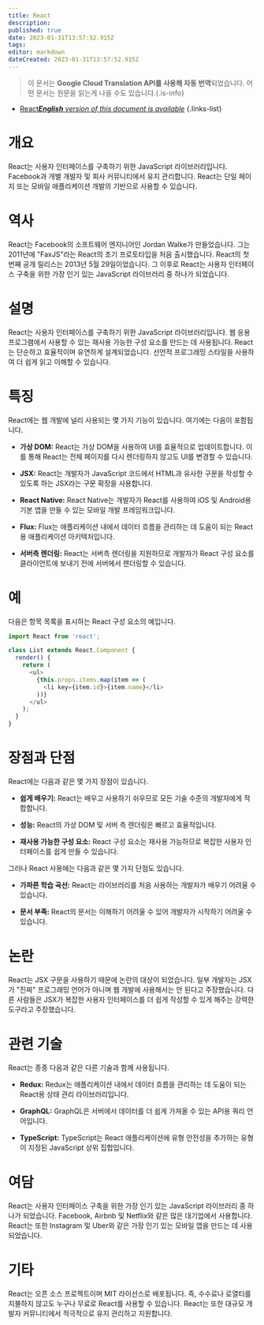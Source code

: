 ```yaml
---
title: React
description: 
published: true
date: 2023-01-31T13:57:52.915Z
tags: 
editor: markdown
dateCreated: 2023-01-31T13:57:52.915Z
---
```


> 이 문서는 **Google Cloud Translation API를 사용해 자동 번역**되었습니다.
어떤 문서는 원문을 읽는게 나을 수도 있습니다.{.is-info}

- [React***English** version of this document is available*](/en/Knowledge-base/Dictionary/react)
{.links-list}


# 개요
React는 사용자 인터페이스를 구축하기 위한 JavaScript 라이브러리입니다. Facebook과 개별 개발자 및 회사 커뮤니티에서 유지 관리합니다. React는 단일 페이지 또는 모바일 애플리케이션 개발의 기반으로 사용할 수 있습니다.

# 역사
React는 Facebook의 소프트웨어 엔지니어인 Jordan Walke가 만들었습니다. 그는 2011년에 "FaxJS"라는 React의 초기 프로토타입을 처음 출시했습니다. React의 첫 번째 공개 릴리스는 2013년 5월 29일이었습니다. 그 이후로 React는 사용자 인터페이스 구축을 위한 가장 인기 있는 JavaScript 라이브러리 중 하나가 되었습니다.

# 설명
React는 사용자 인터페이스를 구축하기 위한 JavaScript 라이브러리입니다. 웹 응용 프로그램에서 사용할 수 있는 재사용 가능한 구성 요소를 만드는 데 사용됩니다. React는 단순하고 효율적이며 유연하게 설계되었습니다. 선언적 프로그래밍 스타일을 사용하여 더 쉽게 읽고 이해할 수 있습니다.

# 특징
React에는 웹 개발에 널리 사용되는 몇 가지 기능이 있습니다. 여기에는 다음이 포함됩니다.

- **가상 DOM:** React는 가상 DOM을 사용하여 UI를 효율적으로 업데이트합니다. 이를 통해 React는 전체 페이지를 다시 렌더링하지 않고도 UI를 변경할 수 있습니다.

- **JSX:** React는 개발자가 JavaScript 코드에서 HTML과 유사한 구문을 작성할 수 있도록 하는 JSX라는 구문 확장을 사용합니다.

- **React Native:** React Native는 개발자가 React를 사용하여 iOS 및 Android용 기본 앱을 만들 수 있는 모바일 개발 프레임워크입니다.

- **Flux:** Flux는 애플리케이션 내에서 데이터 흐름을 관리하는 데 도움이 되는 React용 애플리케이션 아키텍처입니다.

- **서버측 렌더링:** React는 서버측 렌더링을 지원하므로 개발자가 React 구성 요소를 클라이언트에 보내기 전에 서버에서 렌더링할 수 있습니다.

# 예
다음은 항목 목록을 표시하는 React 구성 요소의 예입니다.

```javascript
import React from 'react';

class List extends React.Component {
  render() {
    return (
      <ul>
        {this.props.items.map(item => (
          <li key={item.id}>{item.name}</li>
        ))}
      </ul>
    );
  }
}
```

# 장점과 단점
React에는 다음과 같은 몇 가지 장점이 있습니다.

- **쉽게 배우기:** React는 배우고 사용하기 쉬우므로 모든 기술 수준의 개발자에게 적합합니다.

- **성능:** React의 가상 DOM 및 서버 측 렌더링은 빠르고 효율적입니다.

- **재사용 가능한 구성 요소:** React 구성 요소는 재사용 가능하므로 복잡한 사용자 인터페이스를 쉽게 만들 수 있습니다.

그러나 React 사용에는 다음과 같은 몇 가지 단점도 있습니다.

- **가파른 학습 곡선:** React는 라이브러리를 처음 사용하는 개발자가 배우기 어려울 수 있습니다.

- **문서 부족:** React의 문서는 이해하기 어려울 수 있어 개발자가 시작하기 어려울 수 있습니다.

# 논란
React는 JSX 구문을 사용하기 때문에 논란의 대상이 되었습니다. 일부 개발자는 JSX가 "진짜" 프로그래밍 언어가 아니며 웹 개발에 사용해서는 안 된다고 주장했습니다. 다른 사람들은 JSX가 복잡한 사용자 인터페이스를 더 쉽게 작성할 수 있게 해주는 강력한 도구라고 주장했습니다.

# 관련 기술
React는 종종 다음과 같은 다른 기술과 함께 사용됩니다.

- **Redux:** Redux는 애플리케이션 내에서 데이터 흐름을 관리하는 데 도움이 되는 React용 상태 관리 라이브러리입니다.

- **GraphQL:** GraphQL은 서버에서 데이터를 더 쉽게 가져올 수 있는 API용 쿼리 언어입니다.

- **TypeScript:** TypeScript는 React 애플리케이션에 유형 안전성을 추가하는 유형이 지정된 JavaScript 상위 집합입니다.

# 여담
React는 사용자 인터페이스 구축을 위한 가장 인기 있는 JavaScript 라이브러리 중 하나가 되었습니다. Facebook, Airbnb 및 Netflix와 같은 많은 대기업에서 사용합니다. React는 또한 Instagram 및 Uber와 같은 가장 인기 있는 모바일 앱을 만드는 데 사용되었습니다.

# 기타
React는 오픈 소스 프로젝트이며 MIT 라이선스로 배포됩니다. 즉, 수수료나 로열티를 지불하지 않고도 누구나 무료로 React를 사용할 수 있습니다. React는 또한 대규모 개발자 커뮤니티에서 적극적으로 유지 관리하고 지원합니다.